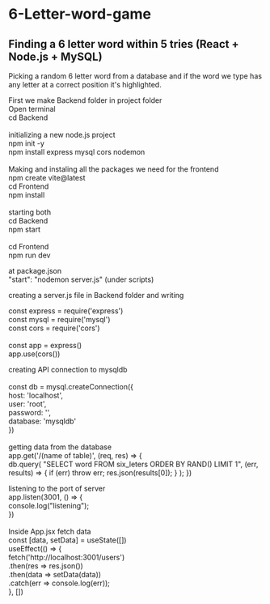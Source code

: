 # 6-Letter-word-game

## Finding a 6 letter word within 5 tries (React + Node.js + MySQL)

Picking a random 6 letter word from a database and if the word we type has any letter at a correct position it's highlighted.

First we make Backend folder in project folder  </br>
Open terminal </br>
cd Backend </br>
</br>
initializing a new node.js project </br>
npm init -y</br>
npm install express mysql cors nodemon </br>
</br>
Making and instaling all the packages we need for the frontend </br>
npm create vite@latest </br>
cd Frontend </br>
npm install </br>
</br>
starting both </br>
cd Backend </br>
npm start </br>
</br>
cd Frontend </br>
npm run dev </br>

at package.json </br>
"start": "nodemon server.js" (under scripts)</br>

creating a server.js file in Backend folder and writing </br>

const express = require('express') </br>
const mysql = require('mysql') </br>
const cors = require('cors') </br>
 </br>
const app = express() </br>
app.use(cors()) </br>

creating API connection to mysqldb </br>
 </br>
const db = mysql.createConnection({  </br>
			host: 'localhost', </br>
			user: 'root', </br>
			password: '', </br>
			database: 'mysqldb' </br>
		}) </br>
 </br>
getting data from the database </br>
		app.get('/(name of table)', (req, res) => { </br>
		    	 db.query(
   				 "SELECT word FROM six_leters ORDER BY RAND() LIMIT 1",
   				 (err, results) => {
    				   if (err) throw err;
     				 res.json(results[0]);
   		 		}
  				);
			}) </br>


listening to the port of server </br>
		app.listen(3001, () => { </br>
			console.log("listening"); </br>
		}) </br>
 </br>
 Inside App.jsx fetch data </br>
const [data, setData] = useState([])  </br>
useEffect(() => {  </br>
fetch('http://localhost:3001/users')  </br>
.then(res => res.json())  </br>
.then(data => setData(data))  </br>
.catch(err => console.log(err));  </br>
}, [])

